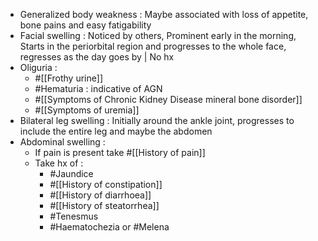 - Generalized body weakness : Maybe associated with loss of appetite, bone pains and easy fatigability
- Facial swelling : Noticed by others, Prominent early in the morning, Starts in the periorbital region and progresses to the whole face, regresses as the day goes by | No hx
- Oliguria :
	- #[[Frothy urine]]
	- #Hematuria : indicative of AGN
	- #[[Symptoms of Chronic Kidney Disease mineral bone disorder]]
	- #[[Symptoms of uremia]]
- Bilateral leg swelling : Initially around the ankle joint, progresses to include the entire leg and maybe the abdomen
- Abdominal swelling :
	- If pain is present take #[[History of pain]]
	- Take hx of :
		- #Jaundice
		- #[[History of constipation]]
		- #[[History of diarrhoea]]
		- #[[History of steatorrhea]]
		- #Tenesmus
		- #Haematochezia or #Melena